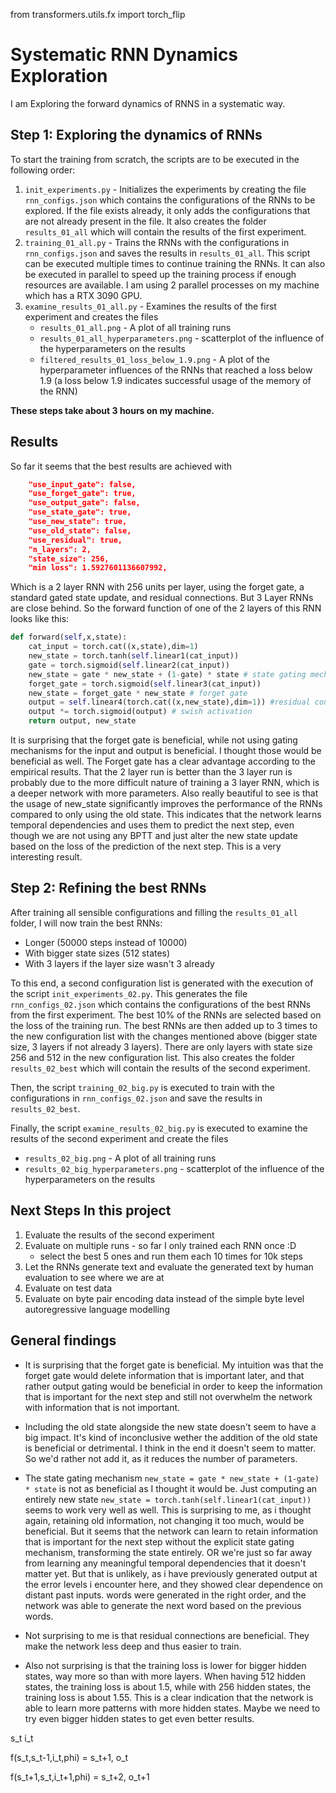 from transformers.utils.fx import torch_flip

# Systematic RNN Dynamics Exploration
I am Exploring the forward dynamics of RNNS in a systematic way. 

## Step 1: Exploring the dynamics of RNNs

To start the training from scratch, the scripts are to be executed in the following order:

1. `init_experiments.py` - Initializes the experiments by creating the file `rnn_configs.json` which contains the configurations of the RNNs to be explored.
If the file exists already, it only adds the configurations that are not already present in the file. 
It also creates the folder `results_01_all` which will contain the results of the first experiment.
2. `training_01_all.py` - Trains the RNNs with the configurations in `rnn_configs.json` and saves the results in `results_01_all`.
This script can be executed multiple times to continue training the RNNs. 
It can also be executed in parallel to speed up the training process if enough resources are available. 
I am using 2 parallel processes on my machine which has a RTX 3090 GPU. 
3. `examine_results_01_all.py` - Examines the results of the first experiment and creates the files
   * `results_01_all.png` - A plot of all training runs
   * `results_01_all_hyperparameters.png` - scatterplot of the influence of the hyperparameters on the results
   * `filtered_results_01_loss_below_1.9.png` - A plot of the hyperparameter influences of the RNNs that reached a loss below 1.9
     (a loss below 1.9 indicates successful usage of the memory of the RNN)

__These steps take about 3 hours on my machine.__

## Results

So far it seems that the best results are achieved with 
```json
    "use_input_gate": false,
    "use_forget_gate": true,
    "use_output_gate": false,
    "use_state_gate": true,
    "use_new_state": true,
    "use_old_state": false,
    "use_residual": true,
    "n_layers": 2,
    "state_size": 256,
    "min loss": 1.5927601136607992,
```

Which is a 2 layer RNN with 256 units per layer, using the forget gate, a standard gated state update, and residual connections.
But 3 Layer RNNs are close behind. 
So the forward function of one of the 2 layers of this RNN looks like this:
```python
def forward(self,x,state):
    cat_input = torch.cat((x,state),dim=1)
    new_state = torch.tanh(self.linear1(cat_input))
    gate = torch.sigmoid(self.linear2(cat_input))
    new_state = gate * new_state + (1-gate) * state # state gating mechanism
    forget_gate = torch.sigmoid(self.linear3(cat_input))
    new_state = forget_gate * new_state # forget gate
    output = self.linear4(torch.cat((x,new_state),dim=1)) #residual connection
    output *= torch.sigmoid(output) # swish activation
    return output, new_state
```

It is surprising that the forget gate is beneficial, while not using gating mechanisms for the input and output is beneficial.
I thought those would be beneficial as well. The Forget gate has a clear advantage according to the empirical results.
That the 2 layer run is better than the 3 layer run is probably due to the more difficult nature of training a 3 layer RNN, which is a deeper network
with more parameters.
Also really beautiful to see is that the usage of new_state significantly improves the performance of the RNNs compared to only using the old state.
This indicates that the network learns temporal dependencies and uses them to predict the next step, even though we are not using any BPTT
and just alter the new state update based on the loss of the prediction of the next step. This is a very interesting result.

## Step 2: Refining the best RNNs

After training all sensible configurations and filling the `results_01_all` folder, I will now train the best RNNs:
* Longer (50000 steps instead of 10000)
* With bigger state sizes (512 states)
* With 3 layers if the layer size wasn't 3 already

To this end, a second configuration list is generated with the execution of the script `init_experiments_02.py`.
This generates the file `rnn_configs_02.json` which contains the configurations of the best RNNs from the first experiment.
The best 10% of the RNNs are selected based on the loss of the training run. The best RNNs are then added up to 3 times to the new
configuration list with the changes mentioned above (bigger state size, 3 layers if not already 3 layers).
There are only layers with state size 256 and 512 in the new configuration list.
This also creates the folder `results_02_best` which will contain the results of the second experiment.

Then, the script `training_02_big.py` is executed to train with the configurations in `rnn_configs_02.json` and save the results in `results_02_best`.

Finally, the script `examine_results_02_big.py` is executed to examine the results of the second experiment and create the files
   * `results_02_big.png` - A plot of all training runs
   * `results_02_big_hyperparameters.png` - scatterplot of the influence of the hyperparameters on the results

## Next Steps In this project
1. Evaluate the results of the second experiment
2. Evaluate on multiple runs - so far I only trained each RNN once :D
    * select the best 5 ones and run them each 10 times for 10k steps 
3. Let the RNNs generate text and evaluate the generated text by human evaluation to see where we are at
4. Evaluate on test data
5. Evaluate on byte pair encoding data instead of the simple byte level autoregressive language modelling

## General findings

* It is surprising that the forget gate is beneficial. My intuition was that the forget gate would delete information that is important later,
and that rather output gating would be beneficial in order to keep the information that is important for the next step and still not 
overwhelm the network with information that is not important.

* Including the old state alongside the new state doesn't seem to have a big impact. It's kind of inconclusive wether the addition of the old state
is beneficial or detrimental. I think in the end it doesn't seem to matter. So we'd rather not add it, as it reduces the number of parameters.

* The state gating mechanism `new_state = gate * new_state + (1-gate) * state` is not as beneficial as I thought it would be. Just computing
an entirely new state `new_state = torch.tanh(self.linear1(cat_input))` seems to work very well as well.
This is surprising to me, as i thought again, retaining old information, not changing it too much, would be beneficial. 
But it seems that the network can learn to retain information that is important for the next step without the explicit state gating mechanism,
transforming the state entirely. OR we're just so far away from learning any meaningful temporal dependencies that it doesn't matter yet. 
But that is unlikely, as i have previously generated output at the error levels i encounter here, and they showed clear dependence on 
distant past inputs. words were generated in the right order, and the network was able to generate the next word based on the previous words.

* Not surprising to me is that residual connections are beneficial. They make the network less deep and thus easier to train.

* Also not surprising is that the training loss is lower for bigger hidden states, way more so than with more layers. 
When having 512 hidden states, the training loss is about 1.5, while with 256 hidden states, the training loss is about 1.55.
This is a clear indication that the network is able to learn more patterns with more hidden states. 
Maybe we need to try even bigger hidden states to get even better results.




s_t i_t

f(s_t,s_t-1,i_t,phi) = s_t+1, o_t

f(s_t+1,s_t,i_t+1,phi) = s_t+2, o_t+1



